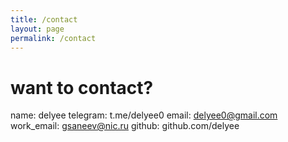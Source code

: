 ```yaml
---
title: /contact
layout: page
permalink: /contact
---
```


# want to contact?

name: delyee
telegram: t.me/delyee0
email: delyee0@gmail.com
work_email: gsaneev@nic.ru
github: github.com/delyee
